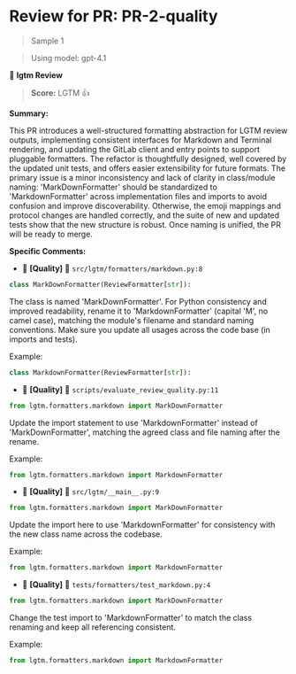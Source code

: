 # Review for PR: PR-2-quality

> Sample 1

> Using model: gpt-4.1


🦉 **lgtm Review**

> **Score:** LGTM 👍

**Summary:**

This PR introduces a well-structured formatting abstraction for LGTM review outputs, implementing consistent interfaces for Markdown and Terminal rendering, and updating the GitLab client and entry points to support pluggable formatters. The refactor is thoughtfully designed, well covered by the updated unit tests, and offers easier extensibility for future formats. The primary issue is a minor inconsistency and lack of clarity in class/module naming: 'MarkDownFormatter' should be standardized to 'MarkdownFormatter' across implementation files and imports to avoid confusion and improve discoverability. Otherwise, the emoji mappings and protocol changes are handled correctly, and the suite of new and updated tests show that the new structure is robust. Once naming is unified, the PR will be ready to merge.

**Specific Comments:**

- 🦉 **[Quality]** 🔵 `src/lgtm/formatters/markdown.py:8`




```python
class MarkDownFormatter(ReviewFormatter[str]):
```


The class is named 'MarkDownFormatter'. For Python consistency and improved readability, rename it to 'MarkdownFormatter' (capital 'M', no camel case), matching the module's filename and standard naming conventions. Make sure you update all usages across the code base (in imports and tests). 

Example:
```python
class MarkdownFormatter(ReviewFormatter[str]):
```


- 🦉 **[Quality]** 🔵 `scripts/evaluate_review_quality.py:11`




```python
from lgtm.formatters.markdown import MarkDownFormatter
```


Update the import statement to use 'MarkdownFormatter' instead of 'MarkDownFormatter', matching the agreed class and file naming after the rename.

Example:
```python
from lgtm.formatters.markdown import MarkdownFormatter
```


- 🦉 **[Quality]** 🔵 `src/lgtm/__main__.py:9`




```python
from lgtm.formatters.markdown import MarkDownFormatter
```


Update the import here to use 'MarkdownFormatter' for consistency with the new class name across the codebase.

Example:
```python
from lgtm.formatters.markdown import MarkdownFormatter
```


- 🦉 **[Quality]** 🔵 `tests/formatters/test_markdown.py:4`




```python
from lgtm.formatters.markdown import MarkDownFormatter
```


Change the test import to 'MarkdownFormatter' to match the class renaming and keep all referencing consistent.

Example:
```python
from lgtm.formatters.markdown import MarkdownFormatter
```
